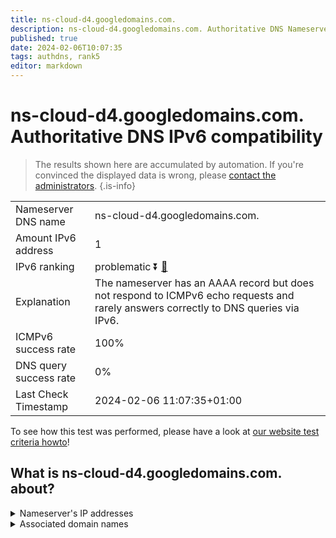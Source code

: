 ```yaml
---
title: ns-cloud-d4.googledomains.com.
description: ns-cloud-d4.googledomains.com. Authoritative DNS Nameserver IPv6 compatibility
published: true
date: 2024-02-06T10:07:35
tags: authdns, rank5
editor: markdown
---
```


# ns-cloud-d4.googledomains.com. Authoritative DNS IPv6 compatibility

> The results shown here are accumulated by automation. If you're convinced the displayed data is wrong, please [contact the administrators](/howto/chat). 
{.is-info}




|   |   |
| - | - |
| Nameserver DNS name | ns-cloud-d4.googledomains.com.
| Amount IPv6 address | 1
| IPv6 ranking | problematic :arrow_double_down: [🔗](/howto/ranking) |
| Explanation | The nameserver has an AAAA record but does not respond to ICMPv6 echo requests and rarely answers correctly to DNS queries via IPv6. |
| ICMPv6 success rate | 100%|
| DNS query success rate | 0% |
| Last Check Timestamp | 2024-02-06 11:07:35+01:00 |

To see how this test was performed, please have a look at [our website test criteria howto](/howto/testcriteria/authdns)!


## What is ns-cloud-d4.googledomains.com. about?




<details>
<summary>Nameserver's IP addresses</summary>

2001:4860:4802:38::6d

</details>



<details>
<summary>Associated domain names</summary>

www.voltdb.com

</details>
